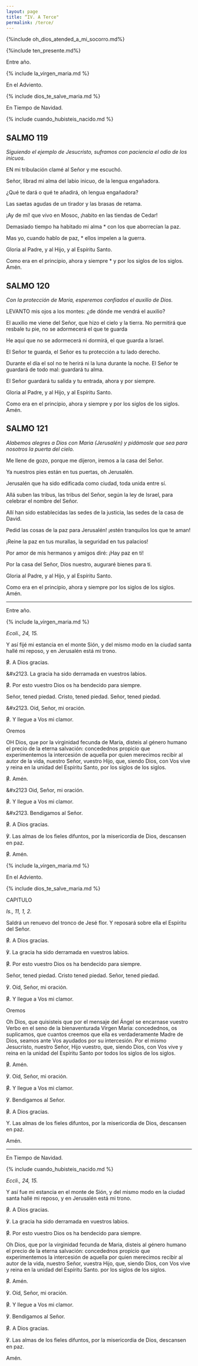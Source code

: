 ```yaml
---
layout: page
title: “IV. A Terce"
permalink: /terce/
---
```


{%include oh_dios_atended_a_mi_socorro.md%}

{%include ten_presente.md%}

Entre año.

{% include la_virgen_maria.md %}

En el Adviento.

{% include dios_te_salve_maria.md %}

En Tiempo de Navidad.

{% include cuando_hubisteis_nacido.md %}

## SALMO 119

*Siguiendo el ejemplo de Jesucristo, suframos con paciencia el odio de los inicuos.*

EN mi tribulación clamé al Señor y me escuchó.

Señor, librad mi alma del labio inicuo, de la lengua engañadora.

¿Qué te dará o qué te añadirá, oh lengua engañadora?

Las saetas agudas de un tirador y las brasas de retama.

¡Ay de mí! que vivo en Mosoc, ¡habito en las tiendas de Cedar!

Demasiado tiempo ha habitado mi alma * con los que aborrecían la paz.

Mas yo, cuando hablo de paz, * ellos impelen a la guerra.

Gloria al Padre, y al Hijo, y al Espíritu Santo.

Como era en el principio, ahora y siempre * y por los siglos de los siglos. Amén.

## SALMO 120

*Con la protección de María, esperemos confiados el auxilio de Dios.*

LEVANTO mis ojos a los montes: ¿de dónde me vendrá el auxilio?

El auxilio me viene del Señor, que hizo el cielo y la tierra. No permitirá que resbale tu pie, no se adormecerá el que te guarda

He aquí que no se adormecerá ni dormirá, el que guarda a Israel.

El Señor te guarda, el Señor es tu protección a tu lado derecho.

Durante el día el sol no te herirá ni la luna durante la noche. El Señor te guardará de todo mal: guardará tu alma.

El Señor guardará tu salida y tu entrada, ahora y por siempre.

Gloria al Padre, y al Hijo, y al Espíritu Santo.

Como era en el principio, ahora y siempre y por los siglos de los siglos. Amén.

## SALMO 121

*Alabemos alegres a Dios con Maria (Jerusalén) y pidámosle que sea para nosotros la puerta del cielo.*

Me llene de gozo, porque me dijeron, iremos a la casa del Señor.

Ya nuestros pies están en tus puertas, oh Jerusalén.

Jerusalén que ha sido edificada como ciudad, toda unida entre sí.

Allá suben las tribus, las tribus del Señor, según la ley de Israel, para celebrar el nombre del Señor.

Allí han sido establecidas las sedes de la justicia, las sedes de la casa de David.

Pedid las cosas de la paz para Jerusalén! ¡estén tranquilos los que te aman!

¡Reine la paz en tus murallas, la seguridad en tus palacios!

Por amor de mis hermanos y amigos diré: ¡Hay paz en ti!

Por la casa del Señor, Dios nuestro, auguraré bienes para ti.

Gloria al Padre, y al Hijo, y al Espíritu Santo.

Como era en el principio, ahora y siempre por los siglos de los siglos. Amén.

---

Entre año.

{% include la_virgen_maria.md %}

*Ecoli., 24, 15.*

Y así fijé mi estancia en el monte Sión, y del mismo modo en la ciudad santa hallé mi reposo, y en Jerusalén está mi trono.

&#x211f;. A Dios gracias.

&#x2123. La gracia ha sido derramada en vuestros labios.

&#x211f;. Por esto vuestro Dios os ha bendecido para siempre.

Señor, tened piedad. Cristo, tened piedad. Señor, tened piedad.

&#x2123. Oíd, Señor, mi oración.

&#x211f;. Y llegue a Vos mi clamor.

Oremos

OH Dios, que por la virginidad fecunda de María, disteis al género humano el precio de la eterna salvación: concedednos propicio que experimentemos la intercesión de aquella por quien merecimos recibir al autor de la vida, nuestro Señor, vuestro Hijo, que, siendo Dios, con Vos vive y reina en la unidad del Espíritu Santo, por los siglos de los siglos.

&#x211f;. Amén.

&#x2123 Oid, Señor, mi oración.

&#x211f;. Y llegue a Vos mi clamor.

&#x2123. Bendigamos al Señor.

&#x211f;. A Dios gracias.

&#x2123;. Las almas de los fieles difuntos, por la misericordia de Dios, descansen en paz.

&#x211f;. Amén.

{% include la_virgen_maria.md %}

En el Adviento.

{% include dios_te_salve_maria.md %}

CAPITULO

*Is., 11, 1, 2.*

Saldrá un renuevo del tronco de Jesé
flor. Y reposará sobre ella el Espíritu del Señor.

&#x211f;. A Dios gracias.

&#x2123;. La gracia ha sido derramada en vuestros labios.

&#x211f;. Por esto vuestro Dios os ha bendecido para siempre.

Señor, tened piedad. Cristo tened piedad. Señor, tened piedad.

&#x2123;. Oíd, Señor, mi oración.

&#x211f;. Y llegue a Vos mi clamor.

Oremos

Oh Dios, que quisisteis que por el mensaje del Ángel se encarnase vuestro Verbo en el seno de la bienaventurada
Virgen Maria: concedednos, os suplicamos, que cuantos creemos que ella es verdaderamente Madre de Dios, seamos ante Vos ayudados por su intercesión. Por el mismo Jesucristo, nuestro Señor, Hijo vuestro, que, siendo Dios, con Vos vive y reina en la unidad del Espíritu Santo por todos los siglos de los siglos.

&#x211f;. Amén.

&#x2123;. Oíd, Señor, mi oración.

&#x211f;. Y llegue a Vos mi clamor.

&#x2123;. Bendigamos al Señor.

&#x211f;. A Dios gracias.

Y. Las almas de los fieles difuntos, por la misericordia de Dios, descansen en paz.

Amén.

---

En Tiempo de Navidad.

{% include cuando_hubisteis_nacido.md %}

*Eccli., 24, 15.*

Y así fue mi estancia en el monte de Sión, y del mismo modo en la ciudad santa hallé mi reposo, y en Jerusalén está mi trono.

&#x211f;. A Dios gracias.

&#x2123;. La gracia ha sido derramada en vuestros labios.

&#x211f;. Por esto vuestro Dios os ha bendecido para siempre.

Oh Dios, que por la virginidad fecunda de Maria, disteis al género humano el precio de la eterna salvación: concedednos propicio que experimentemos la intercesión de aquella por quien merecimos recibir al autor de la vida, nuestro Señor, vuestra Hijo, que, siendo Dios, con Vos vive y reina en la unidad del Espíritu Santo. por los siglos de los siglos.

&#x211f;. Amén.

&#x2123;. Oíd, Señor, mi oración.

&#x211f;. Y llegue a Vos mi clamor.

&#x2123;. Bendigamos al Señor.

&#x211f;. A Dios gracias.

&#x2123;. Las almas de los fieles difuntos, por la misericordia de Dios, descansen en paz.

Amén.
